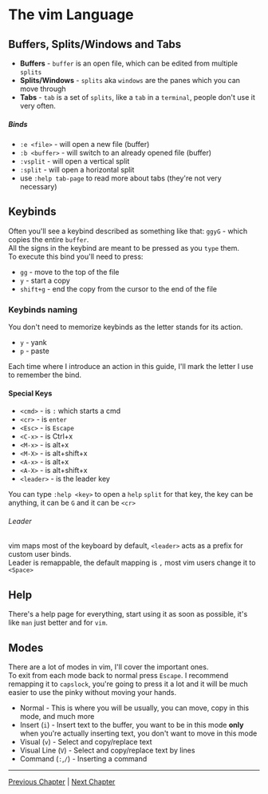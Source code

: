 # The vim Language

## Buffers, Splits/Windows and Tabs
* **Buffers** - `buffer` is an open file, which can be edited from multiple `splits`
* **Splits/Windows** - `splits` aka `windows` are the panes which you can move through
* **Tabs** - `tab` is a set of `splits`, like a `tab` in a `terminal`, people don't use it very often.

##### Binds
* `:e <file>` - will open a new file (buffer) 
* `:b <buffer>` - will switch to an already opened file (buffer)
* `:vsplit` - will open a vertical split
* `:split` - will open a horizontal split
* use `:help tab-page` to read more about tabs (they're not very necessary)

## Keybinds
Often you'll see a keybind described as something like that: `ggyG` - which copies the entire `buffer`. \
All the signs in the keybind are meant to be pressed as you `type` them. \
To execute this bind you'll need to press:
* `gg` - move to the top of the file
* `y` - start a copy
* `shift+g` - end the copy from the cursor to the end of the file

### Keybinds naming
You don't need to memorize keybinds as the letter stands for its action.
* `y` - yank
* `p` - paste

Each time where I introduce an action in this guide, I'll mark the letter I use to remember the bind.

#### Special Keys
* `<cmd>` - is `:` which starts a cmd
* `<cr>` - is `enter`
* `<Esc>` - is `Escape`
* `<C-x>` - is Ctrl+x
* `<M-x>` - is alt+x
* `<M-X>` - is alt+shift+x
* `<A-x>` - is alt+x
* `<A-X>` - is alt+shift+x
* `<leader>` - is the leader key

You can type `:help <key>` to open a `help` `split` for that key, the key can be anything, it can be `G` and it can be `<cr>`

###### Leader
vim maps most of the keyboard by default, `<leader>` acts as a prefix for custom user binds. \
Leader is remappable, the default mapping is `,` most vim users change it to `<Space>`

## Help
There's a help page for everything, start using it as soon as possible, it's like `man` just better and for `vim`.

## Modes
There are a lot of modes in vim, I'll cover the important ones. \
To exit from each mode back to normal press `Escape`. I recommend remapping it to `capslock`, you're going to press it a lot and it will be much easier to use the pinky without moving your hands.

* Normal - This is where you will be usually, you can move, copy in this mode, and much more
* Insert (`i`) - Insert text to the buffer, you want to be in this mode **only** when you're actually inserting text, you don't want to move in this mode
* Visual (`v`) - Select and copy/replace text
* Visual Line (`V`) - Select and copy/replace text by lines
* Command (`:`,`/`) - Inserting a command

---

[Previous Chapter](00-why-should-i-learn.md) | [Next Chapter](./02-basic-config.md)
